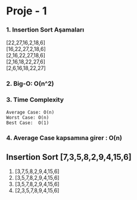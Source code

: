 # Proje - 1  
### 1. Insertion Sort Aşamaları  
[22,27,16,2,18,6]  
[16,22,27,2,18,6]  
[2,16,22,27,18,6]  
[2,16,18,22,27,6]  
[2,6,16,18,22,27]  
### 2. Big-O: O(n^2)  
### 3. Time Complexity  
    Average Case: O(n)  
    Worst Case: O(n)  
    Best Case:  O(1)  
### 4. Average Case kapsamına girer : O(n)  
## Insertion Sort  [7,3,5,8,2,9,4,15,6]  
1. [3,7,5,8,2,9,4,15,6]  
2. [3,5,7,8,2,9,4,15,6]  
3. [3,5,7,8,2,9,4,15,6]  
4. [2,3,5,7,8,9,4,15,6]  